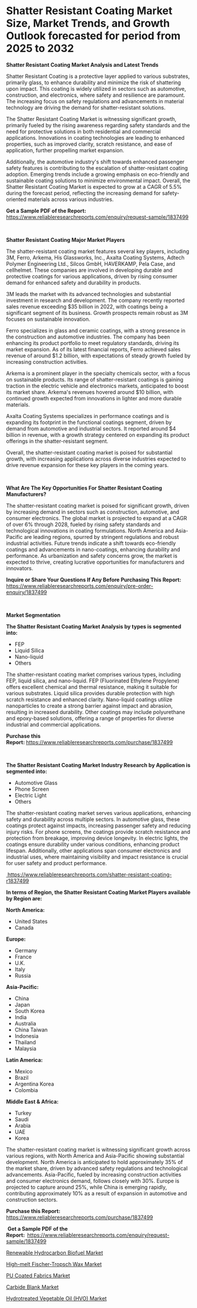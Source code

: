 <p><h1>Shatter Resistant Coating Market Size, Market Trends, and Growth Outlook forecasted for period from 2025 to 2032</h1></p><p><strong>Shatter Resistant Coating Market Analysis and Latest Trends</strong></p>
<p><p>Shatter Resistant Coating is a protective layer applied to various substrates, primarily glass, to enhance durability and minimize the risk of shattering upon impact. This coating is widely utilized in sectors such as automotive, construction, and electronics, where safety and resilience are paramount. The increasing focus on safety regulations and advancements in material technology are driving the demand for shatter-resistant solutions.</p><p>The Shatter Resistant Coating Market is witnessing significant growth, primarily fueled by the rising awareness regarding safety standards and the need for protective solutions in both residential and commercial applications. Innovations in coating technologies are leading to enhanced properties, such as improved clarity, scratch resistance, and ease of application, further propelling market expansion. </p><p>Additionally, the automotive industry's shift towards enhanced passenger safety features is contributing to the escalation of shatter-resistant coating adoption. Emerging trends include a growing emphasis on eco-friendly and sustainable coating solutions to minimize environmental impact. Overall, the Shatter Resistant Coating Market is expected to grow at a CAGR of 5.5% during the forecast period, reflecting the increasing demand for safety-oriented materials across various industries.</p></p>
<p><strong>Get a Sample PDF of the Report:&nbsp;</strong> <a href="https://www.reliableresearchreports.com/enquiry/request-sample/1837499?utm_campaign=2128&utm_medium=2&utm_source=Github&utm_content=ia&utm_term=03022025&utm_id=shatter-resistant-coating">https://www.reliableresearchreports.com/enquiry/request-sample/1837499</a></p>
<p>&nbsp;</p>
<p><strong>Shatter Resistant Coating Major Market Players</strong></p>
<p><p>The shatter-resistant coating market features several key players, including 3M, Ferro, Arkema, His Glassworks, Inc., Axalta Coating Systems, Adtech Polymer Engineering Ltd., Silcos GmbH, HAVERKAMP, Pela Case, and cellhelmet. These companies are involved in developing durable and protective coatings for various applications, driven by rising consumer demand for enhanced safety and durability in products.</p><p>3M leads the market with its advanced technologies and substantial investment in research and development. The company recently reported sales revenue exceeding $35 billion in 2022, with coatings being a significant segment of its business. Growth prospects remain robust as 3M focuses on sustainable innovation.</p><p>Ferro specializes in glass and ceramic coatings, with a strong presence in the construction and automotive industries. The company has been enhancing its product portfolio to meet regulatory standards, driving its market expansion. As of its latest financial reports, Ferro achieved sales revenue of around $1.2 billion, with expectations of steady growth fueled by increasing construction activities.</p><p>Arkema is a prominent player in the specialty chemicals sector, with a focus on sustainable products. Its range of shatter-resistant coatings is gaining traction in the electric vehicle and electronics markets, anticipated to boost its market share. Arkema's revenues hovered around $10 billion, with continued growth expected from innovations in lighter and more durable materials.</p><p>Axalta Coating Systems specializes in performance coatings and is expanding its footprint in the functional coatings segment, driven by demand from automotive and industrial sectors. It reported around $4 billion in revenue, with a growth strategy centered on expanding its product offerings in the shatter-resistant segment.</p><p>Overall, the shatter-resistant coating market is poised for substantial growth, with increasing applications across diverse industries expected to drive revenue expansion for these key players in the coming years.</p></p>
<p>&nbsp;</p>
<p><strong>What Are The Key Opportunities For Shatter Resistant Coating Manufacturers?</strong></p>
<p><p>The shatter-resistant coating market is poised for significant growth, driven by increasing demand in sectors such as construction, automotive, and consumer electronics. The global market is projected to expand at a CAGR of over 6% through 2028, fueled by rising safety standards and technological innovations in coating formulations. North America and Asia-Pacific are leading regions, spurred by stringent regulations and robust industrial activities. Future trends indicate a shift towards eco-friendly coatings and advancements in nano-coatings, enhancing durability and performance. As urbanization and safety concerns grow, the market is expected to thrive, creating lucrative opportunities for manufacturers and innovators.</p></p>
<p><strong>Inquire or Share Your Questions If Any Before Purchasing This Report:</strong> <a href="https://www.reliableresearchreports.com/enquiry/pre-order-enquiry/1837499?utm_campaign=2128&utm_medium=2&utm_source=Github&utm_content=ia&utm_term=03022025&utm_id=shatter-resistant-coating">https://www.reliableresearchreports.com/enquiry/pre-order-enquiry/1837499</a></p>
<p>&nbsp;</p>
<p><strong>Market Segmentation</strong></p>
<p><strong>The Shatter Resistant Coating Market Analysis by types is segmented into:</strong></p>
<p><ul><li>FEP</li><li>Liquid Silica</li><li>Nano-liquid</li><li>Others</li></ul></p>
<p><p>The shatter-resistant coating market comprises various types, including FEP, liquid silica, and nano-liquid. FEP (Fluorinated Ethylene Propylene) offers excellent chemical and thermal resistance, making it suitable for various substrates. Liquid silica provides durable protection with high scratch resistance and enhanced clarity. Nano-liquid coatings utilize nanoparticles to create a strong barrier against impact and abrasion, resulting in increased durability. Other coatings may include polyurethane and epoxy-based solutions, offering a range of properties for diverse industrial and commercial applications.</p></p>
<p><strong>Purchase this Report:&nbsp;</strong><a href="https://www.reliableresearchreports.com/purchase/1837499?utm_campaign=2128&utm_medium=2&utm_source=Github&utm_content=ia&utm_term=03022025&utm_id=shatter-resistant-coating">https://www.reliableresearchreports.com/purchase/1837499</a></p>
<p>&nbsp;</p>
<p><strong>The Shatter Resistant Coating Market Industry Research by Application is segmented into:</strong></p>
<p><ul><li>Automotive Glass</li><li>Phone Screen</li><li>Electric Light</li><li>Others</li></ul></p>
<p><p>The shatter-resistant coating market serves various applications, enhancing safety and durability across multiple sectors. In automotive glass, these coatings protect against impacts, increasing passenger safety and reducing injury risks. For phone screens, the coatings provide scratch resistance and protection from breakage, improving device longevity. In electric lights, the coatings ensure durability under various conditions, enhancing product lifespan. Additionally, other applications span consumer electronics and industrial uses, where maintaining visibility and impact resistance is crucial for user safety and product performance.</p></p>
<p><a href="https://www.reliableresearchreports.com/shatter-resistant-coating-r1837499?utm_campaign=2128&utm_medium=2&utm_source=Github&utm_content=ia&utm_term=03022025&utm_id=shatter-resistant-coating">&nbsp;https://www.reliableresearchreports.com/shatter-resistant-coating-r1837499</a></p>
<p><strong>In terms of Region, the Shatter Resistant Coating Market Players available by Region are:</strong></p>
<p>
    <p> <strong> North America: </strong>
        <ul>
            <li>United States</li>
            <li>Canada</li>
        </ul>
        </p> 
    <p> <strong> Europe: </strong>
        <ul>
            <li>Germany</li>
            <li>France</li>
            <li>U.K.</li>
            <li>Italy</li>
            <li>Russia</li>
        </ul>
        </p> 
    <p> <strong> Asia-Pacific: </strong>
        <ul>
            <li>China</li>
            <li>Japan</li>
            <li>South Korea</li>
            <li>India</li>
            <li>Australia</li>
            <li>China Taiwan</li>
            <li>Indonesia</li>
            <li>Thailand</li>
            <li>Malaysia</li>
        </ul>
        </p> 
    <p> <strong> Latin America: </strong>
        <ul>
            <li>Mexico</li>
            <li>Brazil</li>
            <li>Argentina Korea</li>
            <li>Colombia</li>
        </ul>
        </p> 
    <p> <strong> Middle East & Africa: </strong>
        <ul>
            <li>Turkey</li>
            <li>Saudi</li>
            <li>Arabia</li>
            <li>UAE</li>
            <li>Korea</li>
        </ul>
    </p>
    </p>
<p><p>The shatter-resistant coating market is witnessing significant growth across various regions, with North America and Asia-Pacific showing substantial development. North America is anticipated to hold approximately 35% of the market share, driven by advanced safety regulations and technological advancements. Asia-Pacific, fueled by increasing construction activities and consumer electronics demand, follows closely with 30%. Europe is projected to capture around 25%, while China is emerging rapidly, contributing approximately 10% as a result of expansion in automotive and construction sectors.</p></p>
<p><strong>Purchase this Report: </strong><a href="https://www.reliableresearchreports.com/purchase/1837499?utm_campaign=2128&utm_medium=2&utm_source=Github&utm_content=ia&utm_term=03022025&utm_id=shatter-resistant-coating">https://www.reliableresearchreports.com/purchase/1837499</a></p>
<p>&nbsp;<strong>Get a Sample PDF of the Report:&nbsp;&nbsp;</strong><a href="https://www.reliableresearchreports.com/enquiry/request-sample/1837499?utm_campaign=2128&utm_medium=2&utm_source=Github&utm_content=ia&utm_term=03022025&utm_id=shatter-resistant-coating">https://www.reliableresearchreports.com/enquiry/request-sample/1837499</a></p>
<p><strong></strong></p>
<p><p><a href="https://www.linkedin.com/pulse/global-renewable-hydrocarbon-biofuel-market-size-trends-analysis-9uzlf?utm_campaign=2128&utm_medium=2&utm_source=Github&utm_content=ia&utm_term=03022025&utm_id=shatter-resistant-coating">Renewable Hydrocarbon Biofuel Market</a></p><p><a href="https://github.com/MariaWashington76/Market-Research-Report-List-1/blob/main/high-melt-fischer-tropsch-wax-market.md?utm_campaign=2128&utm_medium=2&utm_source=Github&utm_content=ia&utm_term=03022025&utm_id=shatter-resistant-coating">High-melt Fischer-Tropsch Wax Market</a></p><p><a href="https://www.linkedin.com/pulse/latest-pu-coated-fabrics-market-research-size-share-analysis-1ht8c?utm_campaign=2128&utm_medium=2&utm_source=Github&utm_content=ia&utm_term=03022025&utm_id=shatter-resistant-coating">PU Coated Fabrics Market</a></p><p><a href="https://www.linkedin.com/pulse/industry-growth-potential-carbide-blank-market-forecasted-gs6sc?utm_campaign=2128&utm_medium=2&utm_source=Github&utm_content=ia&utm_term=03022025&utm_id=shatter-resistant-coating">Carbide Blank Market</a></p><p><a href="https://www.linkedin.com/pulse/detailed-analysis-size-dynamics-expected-development-hydrotreated-suelf?utm_campaign=2128&utm_medium=2&utm_source=Github&utm_content=ia&utm_term=03022025&utm_id=shatter-resistant-coating">Hydrotreated Vegetable Oil (HVO) Market</a></p></p>
